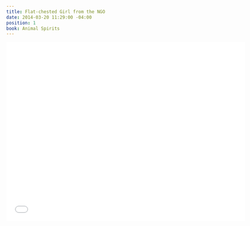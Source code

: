 ```yaml
---
title: Flat-chested Girl from the NGO
date: 2014-03-20 11:29:00 -04:00
position: 1
book: Animal Spirits
---
```


<iframe width="640" height="480" src="//www.youtube.com/embed/WLiQs8Ha-Lc?rel=0&start=23" frameborder="0" allowfullscreen></iframe>
